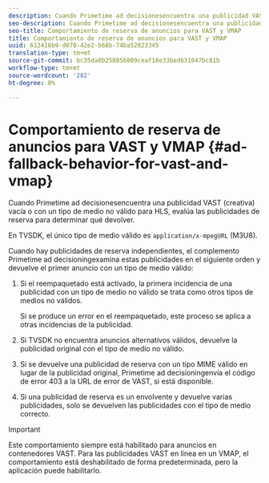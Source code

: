 ```yaml
---
description: Cuando Primetime ad decisionesencuentra una publicidad VAST (creativa) vacía o con un tipo de medio no válido para HLS, evalúa las publicidades de reserva para determinar qué devolver.
seo-description: Cuando Primetime ad decisionesencuentra una publicidad VAST (creativa) vacía o con un tipo de medio no válido para HLS, evalúa las publicidades de reserva para determinar qué devolver.
seo-title: Comportamiento de reserva de anuncios para VAST y VMAP
title: Comportamiento de reserva de anuncios para VAST y VMAP
uuid: 612416b9-d070-42e2-b68b-74ba52023345
translation-type: tm+mt
source-git-commit: bc35da8b258056809ceaf18e33bed631047bc81b
workflow-type: tm+mt
source-wordcount: '282'
ht-degree: 0%

---
```



# Comportamiento de reserva de anuncios para VAST y VMAP {#ad-fallback-behavior-for-vast-and-vmap}

Cuando Primetime ad decisionesencuentra una publicidad VAST (creativa) vacía o con un tipo de medio no válido para HLS, evalúa las publicidades de reserva para determinar qué devolver.

<!--<a id="section_9F60AF00CE9645848EAAF8C06A9E426B"></a>-->

En TVSDK, el único tipo de medio válido es `application/x-mpegURL` (M3U8).

Cuando hay publicidades de reserva independientes, el complemento Primetime ad decisioningexamina estas publicidades en el siguiente orden y devuelve el primer anuncio con un tipo de medio válido:

1. Si el reempaquetado está activado, la primera incidencia de una publicidad con un tipo de medio no válido se trata como otros tipos de medios no válidos.

   Si se produce un error en el reempaquetado, este proceso se aplica a otras incidencias de la publicidad.
1. Si TVSDK no encuentra anuncios alternativos válidos, devuelve la publicidad original con el tipo de medio no válido.
1. Si se devuelve una publicidad de reserva con un tipo MIME válido en lugar de la publicidad original, Primetime ad decisioningenvía el código de error 403 a la URL de error de VAST, si está disponible.
1. Si una publicidad de reserva es un envolvente y devuelve varias publicidades, solo se devuelven las publicidades con el tipo de medio correcto.

>[!IMPORTANT]
>
>Este comportamiento siempre está habilitado para anuncios en contenedores VAST. Para las publicidades VAST en línea en un VMAP, el comportamiento está deshabilitado de forma predeterminada, pero la aplicación puede habilitarlo.